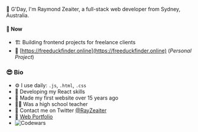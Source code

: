 👊 G'Day, I'm Raymond Zeaiter, a full-stack web developer from Sydney, Australia.

#### 📅 Now

- 🏗️ Building frontend projects for freelance clients
- 🦆 [https://freeduckfinder.online](https://freeduckfinder.online) (*Personal Project*)

### 😎 Bio
- ⚙️ I use daily: ```.js```, ```.html```, ```.css```
- 🧰 Developing my React skills
- 🐣 Made my first website over 15 years ago
- 👨‍🏫 Was a high school teacher
- 🦅 Contact me on Twitter [@RayZeaiter](https://twitter.com/RayZeaiter)
- 📖 [Web Portfolio](https://raymond-zeaiter.au)
- ![Codewars](https://www.codewars.com/users/king-oldmate/badges/small)

<!---
king-oldmate/king-oldmate is a ✨ special ✨ repository because its `README.md` (this file) appears on your GitHub profile.
You can click the Preview link to take a look at your changes.
--->
